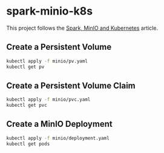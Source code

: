 # spark-minio-k8s

This project follows the [Spark, MinIO and Kubernetes](https://blog.min.io/spark-minio-kubernetes/) article.

## Create a Persistent Volume

```bash
kubectl apply -f minio/pv.yaml
kubectl get pv
```

## Create a Persistent Volume Claim

```bash
kubectl apply -f minio/pvc.yaml
kubectl get pvc
```

## Create a MinIO Deployment

```bash
kubectl apply -f minio/deployment.yaml
kubectl get pods
```